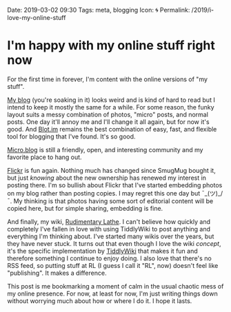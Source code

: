 Date: 2019-03-02 09:30
Tags: meta, blogging
Icon: 🌀
Permalink: /2019/i-love-my-online-stuff

# I'm happy with my online stuff right now

For the first time in forever, I'm content with the online versions of "my stuff".

[My blog](https://www.baty.blog) (you're soaking in it) looks weird and is kind of hard to read but I intend to keep it mostly the same for a while. For some reason, the funky layout suits a messy combination of photos, "micro" posts, and normal posts. One day it'll annoy me and I'll change it all again, but for now it's good. And [Blot.im](https://blot.im) remains the best combination of easy, fast, and flexible tool for blogging that I've found. It's so good.

[Micro.blog](https://micro.blog) is still a friendly, open, and interesting community and my favorite place to hang out.

[Flickr](https://www.flickr.com/photos/jbaty) is fun again. Nothing much has changed since SmugMug bought it, but just _knowing_ about the new ownership has renewed my interest in posting there. I'm so bullish about Flickr that I've started embedding photos on my blog rather than posting copies. I may regret this one day but ¯\_(ツ)_/¯. My thinking is that photos having some sort of editorial content will be copied here, but for simple sharing, embedding is fine.

And finally, my wiki, [Rudimentary Lathe](https://rudimentarylathe.org). I can't believe how quickly and completely I've fallen in love with using TiddlyWiki to post anything and everything I'm thinking about. I've started many wikis over the years, but they have never stuck. It turns out that even though I love the wiki _concept_, it's the specific implementation by [TiddlyWiki](https://tiddlywiki.com) that makes it fun and therefore something I continue to enjoy doing. I also love that there's no RSS feed, so putting stuff at RL (I guess I call it "RL", now) doesn't feel like "publishing". It makes a difference.

This post is me bookmarking a moment of calm in the usual chaotic mess of my online presence. For now, at least for now, I'm just writing things down without worrying much about how or where I do it. I hope it lasts.



